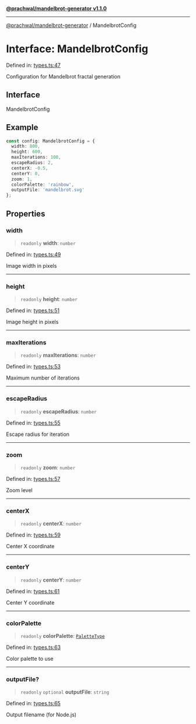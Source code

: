 [**@prachwal/mandelbrot-generator v1.1.0**](../README.md)

***

[@prachwal/mandelbrot-generator](../globals.md) / MandelbrotConfig

# Interface: MandelbrotConfig

Defined in: [types.ts:47](https://github.com/prachwal/mandelbrot-generator/blob/5b5c3b49b15f9fe9f6b376b7b3d8c1d326229805/src/types.ts#L47)

Configuration for Mandelbrot fractal generation

## Interface

MandelbrotConfig

## Example

```typescript
const config: MandelbrotConfig = {
  width: 800,
  height: 600,
  maxIterations: 100,
  escapeRadius: 2,
  centerX: -0.5,
  centerY: 0,
  zoom: 1,
  colorPalette: 'rainbow',
  outputFile: 'mandelbrot.svg'
};
```

## Properties

### width

> `readonly` **width**: `number`

Defined in: [types.ts:49](https://github.com/prachwal/mandelbrot-generator/blob/5b5c3b49b15f9fe9f6b376b7b3d8c1d326229805/src/types.ts#L49)

Image width in pixels

***

### height

> `readonly` **height**: `number`

Defined in: [types.ts:51](https://github.com/prachwal/mandelbrot-generator/blob/5b5c3b49b15f9fe9f6b376b7b3d8c1d326229805/src/types.ts#L51)

Image height in pixels

***

### maxIterations

> `readonly` **maxIterations**: `number`

Defined in: [types.ts:53](https://github.com/prachwal/mandelbrot-generator/blob/5b5c3b49b15f9fe9f6b376b7b3d8c1d326229805/src/types.ts#L53)

Maximum number of iterations

***

### escapeRadius

> `readonly` **escapeRadius**: `number`

Defined in: [types.ts:55](https://github.com/prachwal/mandelbrot-generator/blob/5b5c3b49b15f9fe9f6b376b7b3d8c1d326229805/src/types.ts#L55)

Escape radius for iteration

***

### zoom

> `readonly` **zoom**: `number`

Defined in: [types.ts:57](https://github.com/prachwal/mandelbrot-generator/blob/5b5c3b49b15f9fe9f6b376b7b3d8c1d326229805/src/types.ts#L57)

Zoom level

***

### centerX

> `readonly` **centerX**: `number`

Defined in: [types.ts:59](https://github.com/prachwal/mandelbrot-generator/blob/5b5c3b49b15f9fe9f6b376b7b3d8c1d326229805/src/types.ts#L59)

Center X coordinate

***

### centerY

> `readonly` **centerY**: `number`

Defined in: [types.ts:61](https://github.com/prachwal/mandelbrot-generator/blob/5b5c3b49b15f9fe9f6b376b7b3d8c1d326229805/src/types.ts#L61)

Center Y coordinate

***

### colorPalette

> `readonly` **colorPalette**: [`PaletteType`](../type-aliases/PaletteType.md)

Defined in: [types.ts:63](https://github.com/prachwal/mandelbrot-generator/blob/5b5c3b49b15f9fe9f6b376b7b3d8c1d326229805/src/types.ts#L63)

Color palette to use

***

### outputFile?

> `readonly` `optional` **outputFile**: `string`

Defined in: [types.ts:65](https://github.com/prachwal/mandelbrot-generator/blob/5b5c3b49b15f9fe9f6b376b7b3d8c1d326229805/src/types.ts#L65)

Output filename (for Node.js)
